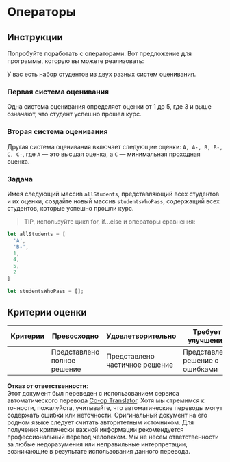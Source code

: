 <!--
CO_OP_TRANSLATOR_METADATA:
{
  "original_hash": "bf62b82567e6f9bdf4abda9ae0ccb64a",
  "translation_date": "2025-08-25T21:37:42+00:00",
  "source_file": "2-js-basics/3-making-decisions/assignment.md",
  "language_code": "ru"
}
-->
# Операторы

## Инструкции

Попробуйте поработать с операторами. Вот предложение для программы, которую вы можете реализовать:

У вас есть набор студентов из двух разных систем оценивания.

### Первая система оценивания

Одна система оценивания определяет оценки от 1 до 5, где 3 и выше означают, что студент успешно прошел курс.

### Вторая система оценивания

Другая система оценивания включает следующие оценки: `A, A-, B, B-, C, C-`, где `A` — это высшая оценка, а `C` — минимальная проходная оценка.

### Задача

Имея следующий массив `allStudents`, представляющий всех студентов и их оценки, создайте новый массив `studentsWhoPass`, содержащий всех студентов, которые успешно прошли курс.

> TIP, используйте цикл for, if...else и операторы сравнения:

```javascript
let allStudents = [
  'A',
  'B-',
  1,
  4,
  5,
  2
]

let studentsWhoPass = [];
```

## Критерии оценки

| Критерии | Превосходно                   | Удовлетворительно             | Требует улучшения               |
| -------- | ----------------------------- | ----------------------------- | ------------------------------- |
|          | Представлено полное решение   | Представлено частичное решение| Представлено решение с ошибками |

**Отказ от ответственности**:  
Этот документ был переведен с использованием сервиса автоматического перевода [Co-op Translator](https://github.com/Azure/co-op-translator). Хотя мы стремимся к точности, пожалуйста, учитывайте, что автоматические переводы могут содержать ошибки или неточности. Оригинальный документ на его родном языке следует считать авторитетным источником. Для получения критически важной информации рекомендуется профессиональный перевод человеком. Мы не несем ответственности за любые недоразумения или неправильные интерпретации, возникающие в результате использования данного перевода.